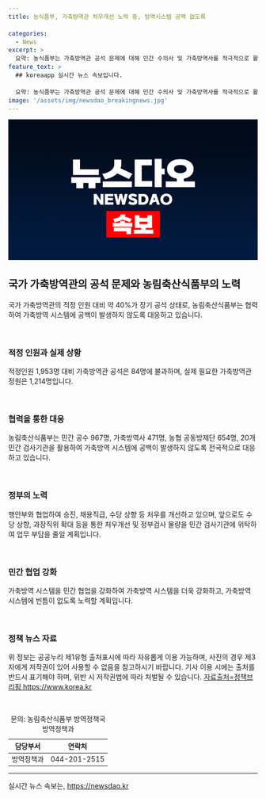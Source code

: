 ```yaml
---
title: 농식품부, 가축방역관 처우개선 노력 중, 방역시스템 공백 없도록

categories:
  - News
excerpt: >
  요약: 농식품부는 가축방역관 공석 문제에 대해 민간 수의사 및 가축방역사를 적극적으로 활용하고, 지자체와 협력하여 공백을 막고 있으며, 처우 개선을 통해 구인난을 해소하고 민간과의 협업 강화로 시스템을 전환할 예정이다. 더불어 민간 방역 산업을 활용하고, 가축방역 시스템의 빈틈을 없애기 위해 다양한 방안을 모색 중이며, 자세한 내용은 당부원에 문의할 것을 권고하고 있다.
feature_text: >
  ## koreaapp 실시간 뉴스 속보입니다.

  요약: 농식품부는 가축방역관 공석 문제에 대해 민간 수의사 및 가축방역사를 적극적으로 활용하고, 지자체와 협력하여 공백을 막고 있으며, 처우 개선을 통해 구인난을 해소하고 민간과의 협업 강화로 시스템을 전환할 예정이다. 더불어 민간 방역 산업을 활용하고, 가축방역 시스템의 빈틈을 없애기 위해 다양한 방안을 모색 중이며, 자세한 내용은 당부원에 문의할 것을 권고하고 있다.
image: '/assets/img/newsdao_breakingnews.jpg'
---
```


<p><img src="/assets/img/newsdao_breakingnews.jpg" alt="koreaapp 속보" /></p>

<h2 data-ke-size="size26">국가 가축방역관의 공석 문제와 농림축산식품부의 노력</h2>

<p data-ke-size="size16">국가 가축방역관의 적정 인원 대비 약 40%가 장기 공석 상태로, 농림축산식품부는 협력하여 가축방역 시스템에 공백이 발생하지 않도록 대응하고 있습니다.</p>

<p>​</p>

<h3>적정 인원과 실제 상황</h3>

<p data-ke-size="size16">적정인원 1,953명 대비 가축방역관 공석은 84명에 불과하며, 실제 필요한 가축방역관 정원은 1,214명입니다.</p>

<p>​</p>

<h3>협력을 통한 대응</h3>

<p data-ke-size="size16">농림축산식품부는 민간 공수 967명, 가축방역사 471명, 농협 공동방제단 654명, 20개 민간 검사기관을 활용하여 가축방역 시스템에 공백이 발생하지 않도록 전국적으로 대응하고 있습니다.</p>

<p>​</p>

<h3>정부의 노력</h3>

<p data-ke-size="size16">행안부와 협업하여 승진, 채용직급, 수당 상향 등 처우를 개선하고 있으며, 앞으로도 수당 상향, 과장직위 확대 등을 통한 처우개선 및 정부검사 물량을 민간 검사기관에 위탁하여 업무 부담을 줄일 계획입니다.</p>

<p>​</p>

<h3>민간 협업 강화</h3>

<p data-ke-size="size16">가축방역 시스템을 민간 협업을 강화하여 가축방역 시스템을 더욱 강화하고, 가축방역 시스템에 빈틈이 없도록 노력할 계획입니다.</p>

<p>​</p>

<h3>정책 뉴스 자료</h3>

<p data-ke-size="size16">위 정보는 공공누리 제1유형 출처표시에 따라 자유롭게 이용 가능하며, 사진의 경우 제3자에게 저작권이 있어 사용할 수 없음을 참고하시기 바랍니다. 기사 이용 시에는 출처를 반드시 표기해야 하며, 위반 시 저작권법에 따라 처벌될 수 있습니다. <a href="https://https://www.korea.kr/news/pressReleaseView.do?newsId=156296706" target="_blank" rel="noopener">자료출처=정책브리핑 https://www.korea.kr</a></p>

<p>​</p>

<table>
  <caption>문의: 농림축산식품부 방역정책국 방역정책과</caption>
  <thead>
    <tr>
      <th style="text-align: center;">담당부서</th>
      <th style="text-align: center;">연락처</th>
    </tr>
  </thead>
  <tbody>
    <tr>
      <td style="text-align: center; height: 17px;">방역정책과</td>
      <td style="text-align: center; height: 17px;">044-201-2515</td>
    </tr>
  </tbody>
</table>

<hr>
실시간 뉴스 속보는, <a href="https://newsdao.kr" rel="dofollow">https://newsdao.kr</a>


